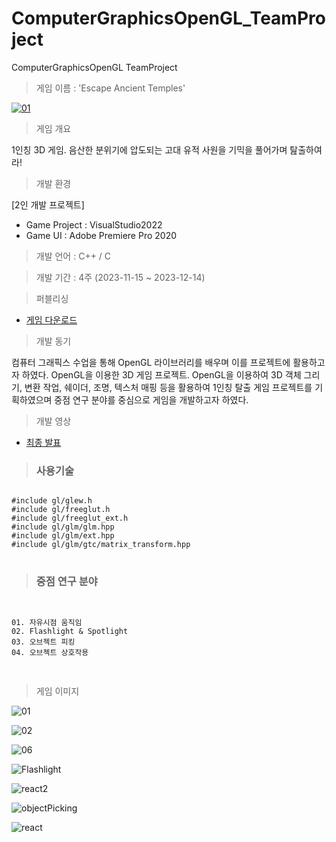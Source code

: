 # ComputerGraphicsOpenGL_TeamProject
 ComputerGraphicsOpenGL TeamProject

> 게임 이름 : 'Escape Ancient Temples'

[![01](https://github.com/UihwanLee/ComputerGraphicsOpenGL_TeamProject/assets/36596037/2bf3bb3a-999e-4b3a-bca8-43696eeb8237)](https://youtu.be/UERVEDvj-gc?si=lm4WPBTTp1OEBD0x)

> 게임 개요

1인칭 3D 게임. 음산한 분위기에 압도되는 고대 유적 사원을 기믹을 풀어가며 탎출하여라!

> 개발 환경

[2인 개발 프로젝트]
 * Game Project : VisualStudio2022 
 * Game UI : Adobe Premiere Pro 2020
  
> 개발 언어 : C++ / C
  
> 개발 기간 : 4주 (2023-11-15 ~ 2023-12-14)
  
> 퍼블리싱

*  [게임 다운로드](https://drive.google.com/file/d/17sAMP2WOHjA0BILDt2qC0-XJz9TC_FuZ/view?usp=sharing)
  
> 개발 동기  

컴퓨터 그래픽스 수업을 통해 OpenGL 라이브러리를 배우며 이를 프로젝트에 활용하고자 하였다.
OpenGL을 이용한 3D 게임 프로젝트. OpenGL을 이용하여 3D 객체 그리기, 변환 작업, 쉐이더, 조명, 텍스처 매핑 등을 
활용하여 1인칭 탈출 게임 프로젝트를 기획하였으며 중점 연구 분야를 중심으로 게임을 개발하고자 하였다.

> 개발 영상

 * [최종 발표](https://youtu.be/UERVEDvj-gc?si=lm4WPBTTp1OEBD0x)
   
> ### 사용기술
 
<pre>
<code>
#include gl/glew.h
#include gl/freeglut.h
#include gl/freeglut_ext.h
#include gl/glm/glm.hpp
#include gl/glm/ext.hpp
#include gl/glm/gtc/matrix_transform.hpp
</code>
</pre>

> ### 중점 연구 분야

<pre>
<code>

01. 자유시점 움직임
02. Flashlight & Spotlight
03. 오브젝트 피킹
04. 오브젝트 상호작용

</code>
</pre>

> 게임 이미지

![01](https://github.com/UihwanLee/ComputerGraphicsOpenGL_TeamProject/assets/36596037/ac67298a-7276-453b-83d7-a2a9e0111744)

![02](https://github.com/UihwanLee/ComputerGraphicsOpenGL_TeamProject/assets/36596037/f3ae6854-0820-4da3-b5f4-e9cf8aefca0a)

![06](https://github.com/UihwanLee/ComputerGraphicsOpenGL_TeamProject/assets/36596037/ebdf71fb-ced4-48fa-a645-5d2e1c4db4c7)

![Flashlight](https://github.com/UihwanLee/ComputerGraphicsOpenGL_TeamProject/assets/36596037/c606b636-7ed8-4c71-ab1b-f820d2d8f21d)

![react2](https://github.com/UihwanLee/ComputerGraphicsOpenGL_TeamProject/assets/36596037/22c94170-24f7-4e67-bf4e-76ebe39c2d71)

![objectPicking](https://github.com/UihwanLee/ComputerGraphicsOpenGL_TeamProject/assets/36596037/0dca9f24-d7ff-4336-9522-9879c911f922)

![react](https://github.com/UihwanLee/ComputerGraphicsOpenGL_TeamProject/assets/36596037/9e0290ed-a5f3-46b9-b40a-af99e0fb25e4)



